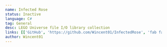 ```yaml
---
name: Infected Rose
status: Inactive
language: C#
tag: General
desc: LEGO Universe file I/O library collection
links: [['GitHub', 'https://github.com/Wincent01/InfectedRose', 'fab fa-github']]
author: Wincent01
---
```

